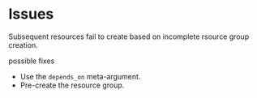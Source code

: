 # Issues

Subsequent resources fail to create based on incomplete rsource group creation.

possible fixes

- Use the `depends_on` meta-argument.
- Pre-create the resource group.
